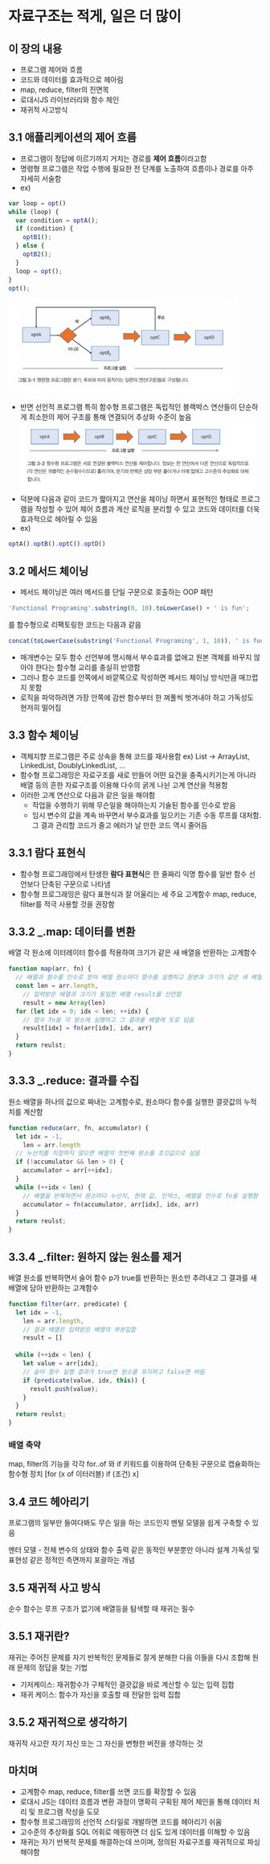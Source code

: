 # 자료구조는 적게, 일은 더 많이

## 이 장의 내용
- 프로그램 제어와 흐름
- 코드와 데이터를 효과적으로 헤아림
- map, reduce, filter의 진면목
- 로대시JS 라이브러리와 함수 체인
- 재귀적 사고방식

## 3.1 애플리케이션의 제어 흐름
- 프로그램이 정답에 이르기까지 거치는 경로를 **제어 흐름**이라고함
- 명령형 프로그램은 작업 수행에 필요한 전 단계를 노출하여 흐름이나 경로를 아주 자세히 서술함
- ex)
```jsx
var loop = opt()
while (loop) {
  var condition = optA();
  if (condition) {
    optB1();
  } else {
    optB2();
  }
  loop = opt();
}
opt();
```
![](sunghoon.asset/img.png)
- 반면 선언적 프로그램 특히 함수형 프로그램은 독립적인 블랙박스 연산들이 단순하게 최소한의 제어 구조를 통해 연결되어 추상화 수준이 높음
![](sunghoon.asset/img_1.png)
- 덕분에 다음과 같이 코드가 짧아지고 연산을 체이닝 하면서 표현적인 형태로 프로그램을 작성할 수 있어 제어 흐름과 계산 로직을 분리할 수 있고 코드와 데이터를 더욱 효과적으로 헤아릴 수 있음
- ex)
```jsx
optA().optB().optC().optD()
```

## 3.2 메서드 체이닝
- 메서드 체이닝은 여러 메서드를 단일 구문으로 호출하는 OOP 패턴
```jsx
'Functional Programing'.substring(0, 10).toLowerCase() + ' is fun';
```
를 함수형으로 리팩토링한 코드는 다음과 같음
```jsx
concat(toLowerCase(substring('Functional Programing', 1, 10)), ' is fun');
```
- 매개변수는 모두 함수 선언부에 명시해서 부수효과를 없애고 원본 객체를 바꾸지 않아야 한다는 함수형 교리를 충실히 반영함
- 그러나 함수 코드를 안쪽에서 바깥쪽으로 작성하면 메서드 체이닝 방식만큼 매끄럽지 못함
- 로직을 파악하려면 가장 안쪽에 감싼 함수부터 한 껴풀씩 벗겨내야 하고 가독성도 현저히 떨어짐

## 3.3 함수 체이닝
- 객체지향 프로그램은 주로 상속을 통해 코드를 재사용함 ex) List -> ArrayList, LinkedList, DoublyLinkedList, ...
- 함수형 프로그래밍은 자료구조를 새로 만들어 어떤 요건을 충족시키기는게 아니라 배열 등의 흔한 자료구조를 이용해 다수의 굵게 나뉜 고계 연산을 적용함
- 이러한 고계 연산으로 다음과 같은 일을 해야함
  - 작업을 수행하기 위해 무슨일을 해야하는지 기술된 함수를 인수로 받음
  - 임시 변수의 값을 계속 바꾸면서 부수효과를 일으키는 기존 수동 루프를 대처함. 그 결과 관리할 코드가 줄고 에러가 날 만한 코드 역시 줄어듬

## 3.3.1 람다 표현식
- 함수형 프로그래밍에서 탄생한 **람다 표현식**은 한 줄짜리 익명 함수를 일반 함수 선언보다 단축된 구문으로 나타냄
- 함수형 프로그래밍은 람다 표현식과 잘 어울리는 세 주요 고계함수 map, reduce, filter를 적극 사용할 것을 권장함

## 3.3.2 _.map: 데이터를 변환
배열 각 원소에 이터레이터 함수를 적용하여 크기가 같은 새 배열을 반환하는 고계함수
```jsx
function map(arr, fn) {
  // 배열과 함수를 인수로 받아 배열 원소마다 함수를 실행하고 원본과 크기가 같은 새 배열을 반환
  const len = arr.length,
    // 입력받은 배열과 크기가 동일한 배열 result를 선언함
    result = new Array(len)
  for (let idx = 0; idx < len; ++idx) {
    // 함수 fn을 각 원소에 실행하고 그 결과를 배열에 도로 담음
    result[idx] = fn(arr[idx], idx, arr)
  }
  return reulst;
}
```

## 3.3.3 _.reduce: 결과를 수집
원소 배열을 하나의 값으로 짜내는 고계함수로, 원소마다 함수를 실행한 결괏값의 누적치를 계산함
```jsx
function reduce(arr, fn, accumulator) {
  let idx = -1,
    len = arr.length
  // 누산치를 지정하지 않으면 배열의 첫번째 원소를 초깃값으로 삼음
  if (!accumulator && len > 0) {
    accumulator = arr[++idx];
  }
  while (++idx < len) {
    // 배열을 반복하면서 원소마다 누산치, 현재 값, 인덱스, 배열을 인수로 fn을 실행함
    accumulator = fn(accumulator, arr[idx], idx, arr)
  }
  return reulst;
}
```

## 3.3.4 _.filter: 원하지 않는 원소를 제거
배열 원소를 반복하면서 술어 함수 p가 true를 반환하는 원소만 추려내고 그 결과를 새 배열에 담아 반환하는 고계함수
```jsx
function filter(arr, predicate) {
  let idx = -1,
    len = arr.length,
    // 결과 배열은 입력받은 배열의 부분집합
    result = []
  
  while (++idx < len) {
    let value = arr[idx];
    // 슬어 함수 실행 결과가 true면 원소를 유지하고 false면 버림
    if (predicate(value, idx, this)) {
      result.push(value);
    }
  }
  return reulst;
}
```

### 배열 축약
map, filter의 기능을 각각 for..of 와 if 키워드를 이용하여 단축된 구문으로 캡슐화하는 함수형 장치
[for (x of 이터러블) if (조건) x]

## 3.4 코드 헤아리기
프로그램의 일부만 들여다봐도 무슨 일을 하는 코드인지 멘털 모델을 쉽게 구축할 수 있음

멘터 모델 - 전체 변수의 상태와 함수 출력 같은 동적인 부분뿐만 아니라 설계 가독성 및 표현성 같은 정적인 측면까지 포괄하는 개념

## 3.5 재귀적 사고 방식
순수 함수는 루프 구조가 없기에 배열등을 탐색할 때 재귀는 필수

## 3.5.1 재귀란?
재귀는 주어진 문제를 자기 반복적인 문제들로 잘게 분해한 다음 이들을 다시 조합해 원래 문제의 정답을 찾는 기법
- 기저케이스: 재귀함수가 구체적인 결괏값을 바로 계산할 수 있는 입력 집합
- 재귀 케이스: 함수가 자신을 호출할 때 전달한 입력 집합

## 3.5.2 재귀적으로 생각하기
재귀적 사고란 자기 자신 또는 그 자신을 변형한 버전을 생각하는 것

## 마치며
- 고계함수 map, reduce, filter를 쓰면 코드를 확장할 수 있음
- 로대시 JS는 데이터 흐름과 변환 과정이 명확히 구획된 제어 체인을 통해 데이터 처리 및 프로그램 작성을 도모
- 함수형 프로그래밍의 선언적 스타일로 개발하면 코드를 헤아리기 쉬움
- 고수준의 추상화를 SQL 어휘로 매핑하면 더 심도 있게 데이터를 이해할 수 있음
- 재귀는 자기 반복적 문제를 해결하는데 쓰이며, 정의된 자료구조를 재귀적으로 파싱해야함




